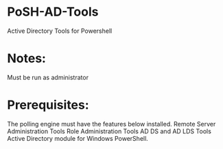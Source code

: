 # PoSH-AD-Tools
Active Directory Tools for Powershell

# Notes:
Must be run as administrator
 
# Prerequisites:
The polling engine must have the features below installed.
Remote Server Administration Tools
Role Administration Tools
AD DS and AD LDS Tools
Active Directory module for Windows PowerShell.
